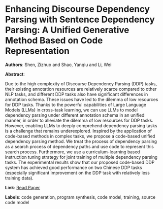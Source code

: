 # Enhancing Discourse Dependency Parsing with Sentence Dependency Parsing: A Unified Generative Method Based on Code Representation

**Authors**: Shen, Zizhuo and Shao, Yanqiu and Li, Wei

**Abstract**:

Due to the high complexity of Discourse Dependency Parsing (DDP) tasks, their existing annotation resources are relatively scarce compared to other NLP tasks, and different DDP tasks also have significant differences in annotation schema. These issues have led to the dilemma of low resources for DDP tasks. Thanks to the powerful capabilities of Large Language Models (LLMs) in cross-task learning, we can use LLMs to model dependency parsing under different annotation schema in an unified manner, in order to alleviate the dilemma of low resources for DDP tasks. However, enabling LLMs to deeply comprehend dependency parsing tasks is a challenge that remains underexplored. Inspired by the application of code-based methods in complex tasks, we propose a code-based unified dependency parsing method. We treat the process of dependency parsing as a search process of dependency paths and use code to represent this search process. Furthermore, we use a curriculum-learning based instruction tuning strategy for joint training of multiple dependency parsing tasks. The experimental results show that our proposed code-based DDP system has achieved good performance on two Chinese DDP tasks (especially significant improvement on the DDP task with relatively less training data).

**Link**: [Read Paper](https://aclanthology.org/2024.findings-emnlp.729)

**Labels**: code generation, program synthesis, code model, training, source code model
